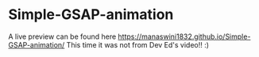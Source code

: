 # Simple-GSAP-animation
A live preview can be found here https://manaswini1832.github.io/Simple-GSAP-animation/
This time it was not from Dev Ed's video!! :)
